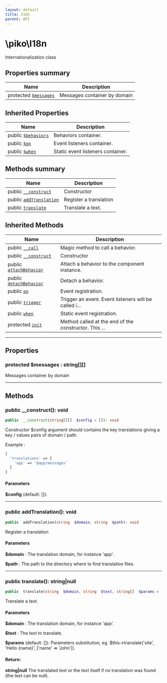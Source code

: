 ```yaml
---
layout: default
title: I18n
parent: API
---
```




# \piko\I18n

Internationalization class








## Properties summary

| Name | Description |
|------|-------------|
| protected [`$messages`](#property_messages) | Messages container by domain  |

## Inherited Properties

| Name | Description |
|------|-------------|
| public [`$behaviors`](Component.md#property_behaviors) | Behaviors container.  |
| public [`$on`](Component.md#property_on) | Event listeners container.  |
| public [`$when`](Component.md#property_when) | Static event listeners container.  |

## Methods summary

| Name | Description |
|------|-------------|
| public [`__construct`](#method___construct) | Constructor |
| public [`addTranslation`](#method_addTranslation) | Register a translation  |
| public [`translate`](#method_translate) | Translate a text.  |

## Inherited Methods

| Name | Description |
|------|-------------|
| public [`__call`](/Component.md#method___call) | Magic method to call a behavior.  |
| public [`__construct`](/Component.md#method___construct) | Constructor |
| public [`attachBehavior`](/Component.md#method_attachBehavior) | Attach a behavior to the component instance.  |
| public [`detachBehavior`](/Component.md#method_detachBehavior) | Detach a behavior.  |
| public [`on`](/Component.md#method_on) | Event registration.  |
| public [`trigger`](/Component.md#method_trigger) | Trigger an event. Event listeners will be called i... |
| public [`when`](/Component.md#method_when) | Static event registration.  |
| protected [`init`](/Component.md#method_init) | Method called at the end of the constructor. This ... |

-----


## Properties


<a name="property_messages"></a>
### protected **$messages** : string[][]
Messages container by domain





-----

## Methods




<a name="method___construct"></a>
### public **__construct()**: void

```php
public  __construct(string[][]  $config = []): void
```

Constructor
$config argument should contains the key translations giving
a key / values pairs of domain / path.

Example :

```php
[
  'translations' => [
    'app' => '@app/messages'
  ]
]
```


#### Parameters
**$config**  (default: []):







-----



<a name="method_addTranslation"></a>
### public **addTranslation()**: void

```php
public  addTranslation(string  $domain, string  $path): void
```

Register a translation



#### Parameters
**$domain** :
The translation domain, for instance 'app'.

**$path** :
The path to the directory where to find translation files.






-----



<a name="method_translate"></a>
### public **translate()**: string|null

```php
public  translate(string  $domain, string  $text, string[]  $params = []): string|null
```

Translate a text.



#### Parameters
**$domain** :
The translation domain, for instance 'app'.

**$text** :
The text to translate.

**$params**  (default: []):
Parameters substitution,
eg. $this->translate('site', 'Hello {name}', ['name' => 'John']).






#### Return:
**string|null**
The translated text or the text itself if no translation was found (the text can be null).

